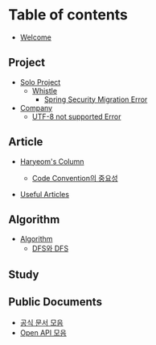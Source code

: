 # Table of contents

* [Welcome](home.md)

## Project
* [Solo Project](categories/project/solo/soloProject.md)
  * [Whistle](categories/project/solo/whistle/whistleIntroduction.md)
    * [Spring Security Migration Error](categories/project/solo/whistle/troubleshooting/httpsecurity/httpSecurity.md) 
* [Company](categories/project/company/company.md)
  * [UTF-8 not supported Error](categories/project/company/troubleshooting/self_auth_web_if/content_type_not_found_error.md)
## Article
* [Haryeom's Column](categories/article/column/column.md)
  * [Code Convention의 중요성](categories/article/column/convention.md)

* [Useful Articles](categories/article/useful/link.md)

## Algorithm
* [Algorithm](categories/coding/algorithm/algorithm.md)
  * [DFS와 DFS](categories/coding/algorithm/DFSandBFS.md)

## Study
[//]: # (* [Study]&#40;study/legacy/README.md&#41;)
[//]: # (  * [Language]&#40;study/legacy/language/README.md&#41;)
[//]: # (    * [Java]&#40;study/legacy/language/java/README.md&#41;)
[//]: # (        * [자바란 무엇일까?]&#40;study/legacy/language/java/javaMain.md&#41;)
[//]: # (  * [Framework && Library]&#40;study/legacy/framework&&library/README.md&#41;)
[//]: # (    * [Spring]&#40;study/legacy/framework&&library/spring/README.md&#41;)
[//]: # (      * [스프링이란 무엇일까?]&#40;study/legacy/framework&&library/spring/springMain.md&#41;)
[//]: # (    * [JPA]&#40;study/legacy/framework&&library/jpa/README.md&#41;)
[//]: # (      * [JPA란 무엇일까?]&#40;study/legacy/framework&&library/jpa/jpaMain.md&#41;)
[//]: # (  * [DataBase]&#40;study/legacy/db/README.md&#41;)
[//]: # (    * [MySql]&#40;study/legacy/db/mysql/README.md&#41;)
[//]: # (      * [MySql이란 무엇일까?]&#40;study/legacy/db/mysql/mySqlMain.md&#41;)
[//]: # (    * [Redis]&#40;study/legacy/db/redis/README.md&#41;)
[//]: # (      * [Redis란 무엇일까?]&#40;study/legacy/db/redis/redisMain.md&#41;)
[//]: # (  * [Infra]&#40;study/legacy/infra/README.md&#41;)
[//]: # (    * [AWS]&#40;study/legacy/infra/aws/README.md&#41;)
[//]: # (      * [AWS란 무엇일까?]&#40;study/legacy/infra/aws/awsMain.md&#41;)
[//]: # (  * [Computer Science]&#40;study/legacy/cs/README.md&#41;)
[//]: # (    * [Redis]&#40;study/legacy/cs/README.md&#41;)
[//]: # (      * [Redis란 무엇일까?]&#40;study/legacy/cs/csMain.md&#41;)

## Public Documents
* [공식 문서 모음](categories/documents/publicDocuments/publicDocuments.md)
* [Open API 모음](categories/documents/openapi/openapi.md)